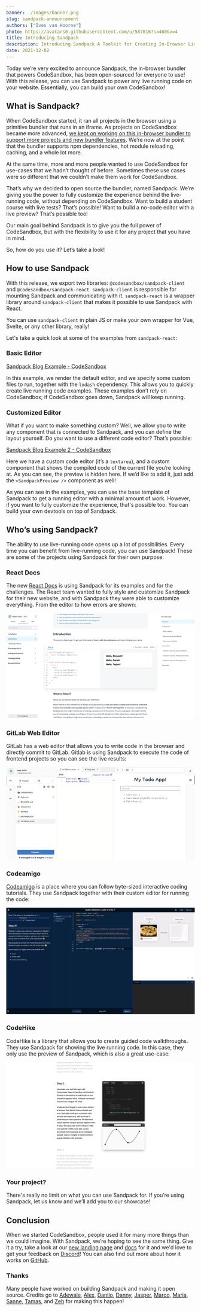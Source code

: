 ```yaml
---
banner: ./images/banner.png
slug: sandpack-announcement
authors: ["Ives van Hoorne"]
photo: https://avatars0.githubusercontent.com/u/587016?s=460&v=4
title: Introducing Sandpack
description: Introducing Sandpack A Toolkit for Creating In-Browser Live Coding
date: 2021-12-02
---
```


Today we’re very excited to announce Sandpack, the in-browser bundler that powers CodeSandbox, has been open-sourced for everyone to use! With this release, you can use Sandpack to power any live running code on your website. Essentially, you can build your own CodeSandbox!

## What is Sandpack?

When CodeSandbox started, it ran all projects in the browser using a primitive bundler that runs in an iframe. As projects on CodeSandbox became more advanced, [we kept on working on this in-browser bundler to support more projects and new bundler features](https://codesandbox.io/post/creating-a-parallel-offline-extensible-browser-based-bundler-for-codesandbox). We’re now at the point that the bundler supports npm dependencies, hot module reloading, caching, and a whole lot more.

At the same time, more and more people wanted to use CodeSandbox for use-cases that we hadn’t thought of before. Sometimes these use cases were so different that we couldn’t make them work for CodeSandbox.

That’s why we decided to open source the bundler, named Sandpack. We’re giving you the power to fully customize the experience behind the live-running code, without depending on CodeSandbox. Want to build a student course with live tests? That’s possible! Want to build a no-code editor with a live preview? That’s possible too!

Our main goal behind Sandpack is to give you the full power of CodeSandbox, but with the flexibility to use it for any project that you have in mind.

So, how do you use it? Let’s take a look!

## How to use Sandpack

With this release, we export two libraries: `@codesandbox/sandpack-client` and `@codesandbox/sandpack-react`. `sandpack-client` is responsible for mounting Sandpack and communicating with it. `sandpack-react` is a wrapper library around `sandpack-client` that makes it possible to use Sandpack with React.

You can use `sandpack-client` in plain JS or make your own wrapper for Vue, Svelte, or any other library, really!

Let's take a quick look at some of the examples from `sandpack-react`:

### Basic Editor

[Sandpack Blog Example - CodeSandbox](https://codesandbox.io/s/sandpack-blog-example-1zevr)

In this example, we render the default editor, and we specify some custom files to run, together with the `lodash` dependency. This allows you to quickly create live running code examples. These examples don’t rely on CodeSandbox; if CodeSandbox goes down, Sandpack will keep running.

### Customized Editor

What if you want to make something custom? Well, we allow you to write any component that is connected to Sandpack, and you can define the layout yourself. Do you want to use a different code editor? That’s possible:

[Sandpack Blog Example 2 - CodeSandbox](https://codesandbox.io/s/sandpack-blog-example-2-bppke)

Here we have a custom code editor (it’s a `textarea`), and a custom component that shows the compiled code of the current file you’re looking at. As you can see, the preview is hidden here. If we’d like to add it, just add the `<SandpackPreview />` component as well!

As you can see in the examples, you can use the base template of Sandpack to get a running editor with a minimal amount of work. However, if you want to fully customize the experience, that's possible too. You can build your own devtools on top of Sandpack.

## Who’s using Sandpack?

The ability to use live-running code opens up a lot of possibilities. Every time you can benefit from live-running code, you can use Sandpack! These are some of the projects using Sandpack for their own purpose:

### React Docs

The new [React Docs](https://beta.reactjs.org/) is using Sandpack for its examples and for the challenges. The React team wanted to fully style and customize Sandpack for their new website, and with Sandpack they were able to customize everything. From the editor to how errors are shown:

![](./images/react.png)

### GitLab Web Editor

GitLab has a web editor that allows you to write code in the browser and directly commit to GitLab. Gitlab is using Sandpack to execute the code of frontend projects so you can see the live results:

![](./images/gitlab-live-preview.png)

### Codeamigo

[Codeamigo](https://codeamigo.dev/) is a place where you can follow byte-sized interactive coding tutorials. They use Sandpack together with their custom editor for running the code:

![](./images/codeamigo.png)

### CodeHike

CodeHike is a library that allows you to create guided code walkthroughs. They use Sandpack for showing the live running code. In this case, they only use the preview of Sandpack, which is also a great use-case:

![](./images/codehike.png)

### Your project?

There's really no limit on what you can use Sandpack for. If you’re using Sandpack, let us know and we’ll add you to our showcase!

## Conclusion

When we started CodeSandbox, people used it for many more things than we could imagine. With Sandpack, we’re hoping to see the same thing. Give it a try, take a look at our [new landing page](https://sandpack.codesandbox.io/) and [docs](https://sandpack.codesandbox.io/docs) for it and we'd love to get your feedback on [Discord](https://discord.gg/5BpufEP7MH)! You can also find out more about how it works on [GitHub](https://github.com/codesandbox/sandpack).

### Thanks

Many people have worked on building Sandpack and making it open source. Credits go to [Adewale](https://twitter.com/ace_kyd), [Alex](https://twitter.com/alexnmoldovan), [Danilo](https://twitter.com/danilowoz), [Danny](https://twitter.com/dannyruchtie), [Jasper](https://twitter.com/JasperDeMoor), [Marco](https://twitter.com/marcovincit), [Maria](https://twitter.com/olarclara), [Sanne,](https://twitter.com/sannekalkman) [Tamas](https://twitter.com/metricbrew), and [Zeh](https://twitter.com/zehf) for making this happen!
